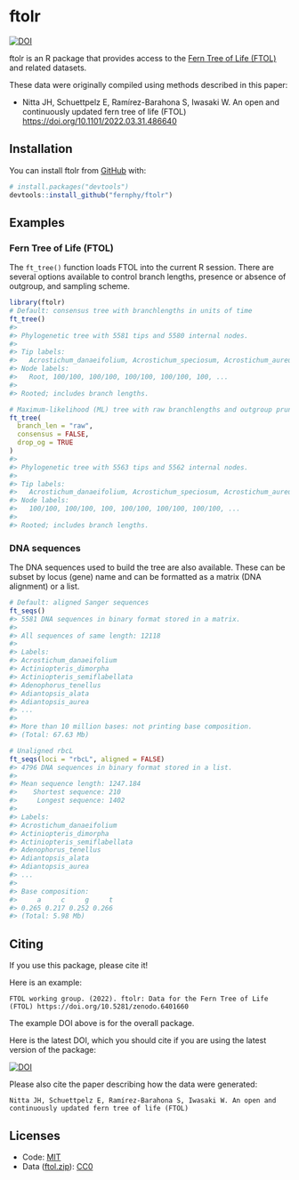 
<!-- README.md is generated from README.Rmd. Please edit that file -->

# ftolr

<!-- badges: start -->

[![DOI](https://zenodo.org/badge/475787005.svg)](https://zenodo.org/badge/latestdoi/475787005)
<!-- badges: end -->

ftolr is an R package that provides access to the [Fern Tree of Life
(FTOL)](https://fernphy.github.io/) and related datasets.

These data were originally compiled using methods described in this
paper:
- Nitta JH, Schuettpelz E, Ramírez-Barahona S, Iwasaki W. An open and continuously updated fern tree of life (FTOL) https://doi.org/10.1101/2022.03.31.486640 

## Installation

You can install ftolr from [GitHub](https://github.com/) with:

``` r
# install.packages("devtools")
devtools::install_github("fernphy/ftolr")
```

## Examples

### Fern Tree of Life (FTOL)

The `ft_tree()` function loads FTOL into the current R session. There
are several options available to control branch lengths, presence or
absence of outgroup, and sampling scheme.

``` r
library(ftolr)
# Default: consensus tree with branchlengths in units of time
ft_tree()
#> 
#> Phylogenetic tree with 5581 tips and 5580 internal nodes.
#> 
#> Tip labels:
#>   Acrostichum_danaeifolium, Acrostichum_speciosum, Acrostichum_aureum, Ceratopteris_richardii, Ceratopteris_cornuta, Ceratopteris_pteridoides, ...
#> Node labels:
#>   Root, 100/100, 100/100, 100/100, 100/100, 100, ...
#> 
#> Rooted; includes branch lengths.

# Maximum-likelihood (ML) tree with raw branchlengths and outgroup pruned
ft_tree(
  branch_len = "raw",
  consensus = FALSE,
  drop_og = TRUE
) 
#> 
#> Phylogenetic tree with 5563 tips and 5562 internal nodes.
#> 
#> Tip labels:
#>   Acrostichum_danaeifolium, Acrostichum_speciosum, Acrostichum_aureum, Ceratopteris_richardii, Ceratopteris_cornuta, Ceratopteris_pteridoides, ...
#> Node labels:
#>   100/100, 100/100, 100, 100/100, 100/100, 100/100, ...
#> 
#> Rooted; includes branch lengths.
```

### DNA sequences

The DNA sequences used to build the tree are also available. These can
be subset by locus (gene) name and can be formatted as a matrix (DNA
alignment) or a list.

``` r
# Default: aligned Sanger sequences
ft_seqs()
#> 5581 DNA sequences in binary format stored in a matrix.
#> 
#> All sequences of same length: 12118 
#> 
#> Labels:
#> Acrostichum_danaeifolium
#> Actiniopteris_dimorpha
#> Actiniopteris_semiflabellata
#> Adenophorus_tenellus
#> Adiantopsis_alata
#> Adiantopsis_aurea
#> ...
#> 
#> More than 10 million bases: not printing base composition.
#> (Total: 67.63 Mb)

# Unaligned rbcL
ft_seqs(loci = "rbcL", aligned = FALSE)
#> 4796 DNA sequences in binary format stored in a list.
#> 
#> Mean sequence length: 1247.184 
#>    Shortest sequence: 210 
#>     Longest sequence: 1402 
#> 
#> Labels:
#> Acrostichum_danaeifolium
#> Actiniopteris_dimorpha
#> Actiniopteris_semiflabellata
#> Adenophorus_tenellus
#> Adiantopsis_alata
#> Adiantopsis_aurea
#> ...
#> 
#> Base composition:
#>     a     c     g     t 
#> 0.265 0.217 0.252 0.266 
#> (Total: 5.98 Mb)
```

## Citing

If you use this package, please cite it!

Here is an example:

    FTOL working group. (2022). ftolr: Data for the Fern Tree of Life (FTOL) https://doi.org/10.5281/zenodo.6401660

The example DOI above is for the overall package.

Here is the latest DOI, which you should cite if you are using the
latest version of the package:

[![DOI](https://zenodo.org/badge/475787005.svg)](https://zenodo.org/badge/latestdoi/475787005)

Please also cite the paper describing how the data were generated:

    Nitta JH, Schuettpelz E, Ramírez-Barahona S, Iwasaki W. An open and continuously updated fern tree of life (FTOL)

## Licenses

-   Code: [MIT](LICENSE)
-   Data ([ftol.zip](data-raw/ftol.zip)):
    [CC0](https://creativecommons.org/publicdomain/zero/1.0/)
